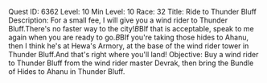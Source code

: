 Quest ID: 6362
Level: 10
Min Level: 10
Race: 32
Title: Ride to Thunder Bluff
Description: For a small fee, I will give you a wind rider to Thunder Bluff.There's no faster way to the city!$B$BIf that is acceptable, speak to me again when you are ready to go.$B$BIf you're taking those hides to Ahanu, then I think he's at Hewa's Armory, at the base of the wind rider tower in Thunder Bluff.And that's right where you'll land!
Objective: Buy a wind rider to Thunder Bluff from the wind rider master Devrak, then bring the Bundle of Hides to Ahanu in Thunder Bluff.
